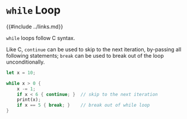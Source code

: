 `while` Loop
============

{{#include ../links.md}}

`while` loops follow C syntax.

Like C, `continue` can be used to skip to the next iteration, by-passing all following statements;
`break` can be used to break out of the loop unconditionally.

```rust no_run
let x = 10;

while x > 0 {
    x -= 1;
    if x < 6 { continue; }  // skip to the next iteration
    print(x);
    if x == 5 { break; }    // break out of while loop
}
```
